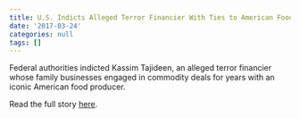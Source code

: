 ```yaml
---
title: U.S. Indicts Alleged Terror Financier With Ties to American Food Producer
date: '2017-03-24'
categories: null
tags: []
---
```

Federal authorities indicted Kassim Tajideen, an alleged terror financier whose family businesses engaged in commodity deals for years with an iconic American food producer.

Read the full story [here](https://t.co/l3DdzXVJZN).